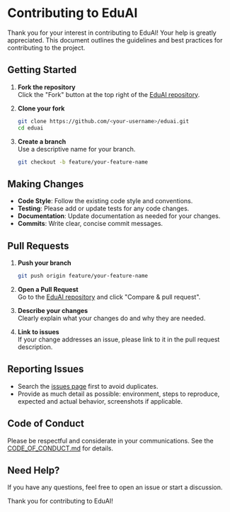 # Contributing to EduAI

Thank you for your interest in contributing to EduAI! Your help is greatly appreciated. This document outlines the guidelines and best practices for contributing to the project.

## Getting Started

1. **Fork the repository**  
   Click the "Fork" button at the top right of the [EduAI repository](https://github.com/aryan6673/eduai).

2. **Clone your fork**  
   ```bash
   git clone https://github.com/<your-username>/eduai.git
   cd eduai
   ```

3. **Create a branch**  
   Use a descriptive name for your branch.
   ```bash
   git checkout -b feature/your-feature-name
   ```

## Making Changes

- **Code Style**: Follow the existing code style and conventions.
- **Testing**: Please add or update tests for any code changes.
- **Documentation**: Update documentation as needed for your changes.
- **Commits**: Write clear, concise commit messages.

## Pull Requests

1. **Push your branch**  
   ```bash
   git push origin feature/your-feature-name
   ```

2. **Open a Pull Request**  
   Go to the [EduAI repository](https://github.com/aryan6673/eduai) and click "Compare & pull request".

3. **Describe your changes**  
   Clearly explain what your changes do and why they are needed.

4. **Link to issues**  
   If your change addresses an issue, please link to it in the pull request description.

## Reporting Issues

- Search the [issues page](https://github.com/aryan6673/eduai/issues) first to avoid duplicates.
- Provide as much detail as possible: environment, steps to reproduce, expected and actual behavior, screenshots if applicable.

## Code of Conduct

Please be respectful and considerate in your communications. See the [CODE_OF_CONDUCT.md](CODE_OF_CONDUCT.md) for details.

## Need Help?

If you have any questions, feel free to open an issue or start a discussion.

Thank you for contributing to EduAI!
